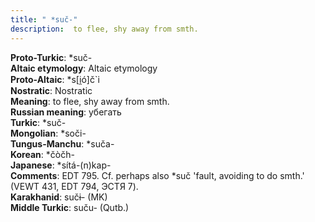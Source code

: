 ```yaml
---
title: " *suč-"
description:  to flee, shy away from smth.
---
```


<strong>Proto-Turkic</strong>:  *suč-<br>
<strong>Altaic etymology</strong>:  Altaic etymology<br>
<strong> Proto-Altaic</strong>:  *s[i̯ó]č`i<br>
<strong>Nostratic</strong>:  Nostratic<br>
<strong>Meaning</strong>:  to flee, shy away from smth.<br>
<strong>Russian meaning</strong>:  убегать<br>
<strong>Turkic</strong>:  *suč-<br>
<strong>Mongolian</strong>:  *soči-<br>
<strong>Tungus-Manchu</strong>:  *suča-<br>
<strong>Korean</strong>:  *čòčh-<br>
<strong>Japanese</strong>:  *sítá-(n)kap-<br>
<strong>Comments</strong>:  EDT 795. Cf. perhaps also *suč 'fault, avoiding to do smth.' (VEWT 431, EDT 794, ЭСТЯ 7).<br>
<strong>Karakhanid</strong>:  sučɨ- (MK)<br>
<strong>Middle Turkic</strong>:  suču- (Qutb.)<br>


